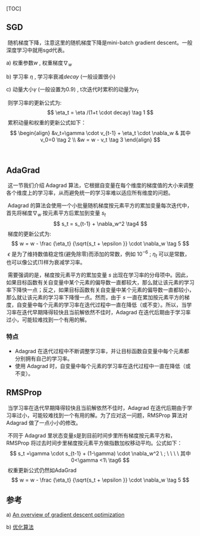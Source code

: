 [TOC]

## SGD

​         随机梯度下降，注意这里的随机梯度下降是mini-batch gradient descent。一般深度学习中就用sgd代表。

a)  权重参数$w$ , 权重梯度$\nabla_w$ 

b)  学习率 $\eta$ , 学习率衰减$decay$ (一般设置很小)

c)  动量大小$\gamma$ (一般设置为0.9) , t次迭代时累积的动量为$v_t$

​           则学习率的更新公式为:
$$
\eta_t = \eta /(1+t \cdot decay)  \tag 1
$$
​           累积动量和权重的更新公式如下：
$$
\begin{align}
&v_t=\gamma \cdot v_{t-1} + \eta_t \cdot \nabla_w   & 其中v_0=0    \tag 2 \\
&w = w - v_t  \tag 3
\end{align}
$$


​          

## AdaGrad

​         这一节我们介绍 Adagrad 算法，它根据自变量在每个维度的梯度值的大小来调整各个维度上的学习率，从而避免统一的学习率难以适应所有维度的问题。

​        Adagrad 的算法会使用一个小批量随机梯度按元素平方的累加变量每次迭代中，首先将梯度$\nabla_w$  按元素平方后累加到变量 $s_t$
$$
s_t = s_{t-1} + \nabla_w^2  \tag4
$$
​        梯度的更新公式为:
$$
w = w - \frac {\eta_t} {\sqrt{s_t + \epsilon }} \cdot \nabla_w  \tag 5
$$
​        $\epsilon$ 是为了维持数值稳定性(避免除零)而添加的常数，例如 $10^{-6}$ ; $\eta_t$ 可以是常数，也可以像公式(1)样为衰减学习率。

​        需要强调的是，梯度按元素平方的累加变量 $s$ 出现在学习率的分母项中。因此，如果目标函数有关自变量中某个元素的偏导数一直都较大，那么就让该元素的学习率下降快一点；反之，如果目标函数有关自变量中某个元素的偏导数一直都较小，那么就让该元素的学习率下降慢一点。然而，由于 $s$ 一直在累加按元素平方的梯度，自变量中每个元素的学习率在迭代过程中一直在降低（或不变）。所以，当学习率在迭代早期降得较快且当前解依然不佳时，Adagrad 在迭代后期由于学习率过小，可能较难找到一个有用的解。

### 特点

- Adagrad 在迭代过程中不断调整学习率，并让目标函数自变量中每个元素都分别拥有自己的学习率。
- 使用 Adagrad 时，自变量中每个元素的学习率在迭代过程中一直在降低（或不变）。



## RMSProp

​        当学习率在迭代早期降得较快且当前解依然不佳时，Adagrad 在迭代后期由于学习率过小，可能较难找到一个有用的解。为了应对这一问题，RMSProp 算法对 Adagrad 做了一点小小的修改。

​        不同于 Adagrad 里状态变量$s$是到目前时间步里所有梯度按元素平方和，RMSProp 将过去时间步里梯度按元素平方做指数加权移动平均。公式如下：
$$
s_t =\gamma \cdot s_{t-1} + (1-\gamma) \cdot \nabla_w^2  \ ;  \ \ \ \ 其中   0<\gamma <1\  \tag6
$$
​        权重更新公式仍然如AdaGrad
$$
w = w - \frac {\eta_t} {\sqrt{s_t + \epsilon }} \cdot \nabla_w  \tag 5
$$


## 参考

a) [An overview of gradient descent optimization](http://ruder.io/optimizing-gradient-descent/)

b) [优化算法](http://zh.gluon.ai/chapter_optimization/optimization-intro.html)



